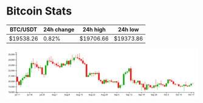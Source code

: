 # Bitcoin Stats

BTC/USDT|24h change|24h high|24h low|
|---|---|---|---|
|$19538.26|0.82%|$19706.66|$19373.86|

<img src="./chart.svg">
